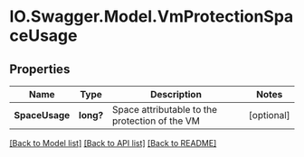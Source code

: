 # IO.Swagger.Model.VmProtectionSpaceUsage
## Properties

Name | Type | Description | Notes
------------ | ------------- | ------------- | -------------
**SpaceUsage** | **long?** | Space attributable to the protection of the VM | [optional] 

[[Back to Model list]](../README.md#documentation-for-models) [[Back to API list]](../README.md#documentation-for-api-endpoints) [[Back to README]](../README.md)

